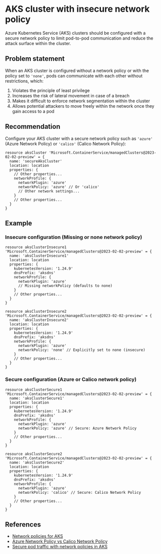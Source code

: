 # AKS cluster with insecure network policy

Azure Kubernetes Service (AKS) clusters should be configured with a secure network policy to limit pod-to-pod communication and reduce the attack surface within the cluster.

## Problem statement

When an AKS cluster is configured without a network policy or with the policy set to `'none'`, pods can communicate with each other without restrictions, which:

1. Violates the principle of least privilege
2. Increases the risk of lateral movement in case of a breach
3. Makes it difficult to enforce network segmentation within the cluster
4. Allows potential attackers to move freely within the network once they gain access to a pod

## Recommendation

Configure your AKS cluster with a secure network policy such as `'azure'` (Azure Network Policy) or `'calico'` (Calico Network Policy):

```bicep
resource aksCluster 'Microsoft.ContainerService/managedClusters@2023-02-02-preview' = {
  name: 'secureAksCluster'
  location: location
  properties: {
    // Other properties...
    networkProfile: {
      networkPlugin: 'azure'
      networkPolicy: 'azure' // Or 'calico'
      // Other network settings...
    }
    // Other properties...
  }
}
```

## Example

### Insecure configuration (Missing or none network policy)

```bicep
resource aksClusterInsecure1 'Microsoft.ContainerService/managedClusters@2023-02-02-preview' = {
  name: 'aksClusterInsecure1'
  location: location
  properties: {
    kubernetesVersion: '1.24.9'
    dnsPrefix: 'aksdns'
    networkProfile: {
      networkPlugin: 'azure'
      // Missing networkPolicy (defaults to none)
    }
    // Other properties...
  }
}

resource aksClusterInsecure2 'Microsoft.ContainerService/managedClusters@2023-02-02-preview' = {
  name: 'aksClusterInsecure2'
  location: location
  properties: {
    kubernetesVersion: '1.24.9'
    dnsPrefix: 'aksdns'
    networkProfile: {
      networkPlugin: 'azure'
      networkPolicy: 'none' // Explicitly set to none (insecure)
    }
    // Other properties...
  }
}
```

### Secure configuration (Azure or Calico network policy)

```bicep
resource aksClusterSecure1 'Microsoft.ContainerService/managedClusters@2023-02-02-preview' = {
  name: 'aksClusterSecure1'
  location: location
  properties: {
    kubernetesVersion: '1.24.9'
    dnsPrefix: 'aksdns'
    networkProfile: {
      networkPlugin: 'azure'
      networkPolicy: 'azure' // Secure: Azure Network Policy
    }
    // Other properties...
  }
}

resource aksClusterSecure2 'Microsoft.ContainerService/managedClusters@2023-02-02-preview' = {
  name: 'aksClusterSecure2'
  location: location
  properties: {
    kubernetesVersion: '1.24.9'
    dnsPrefix: 'aksdns'
    networkProfile: {
      networkPlugin: 'azure'
      networkPolicy: 'calico' // Secure: Calico Network Policy
    }
    // Other properties...
  }
}
```

## References

* [Network policies for AKS](https://learn.microsoft.com/en-us/azure/aks/use-network-policies)
* [Azure Network Policy vs Calico Network Policy](https://learn.microsoft.com/en-us/azure/aks/concepts-network#azure-network-policy-vs-calico-network-policy)
* [Secure pod traffic with network policies in AKS](https://learn.microsoft.com/en-us/azure/aks/use-network-policies)
